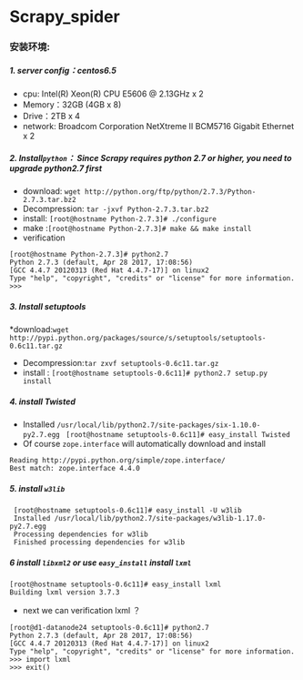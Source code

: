 # Scrapy_spider

### 安装环境:
 
##### 1. server config：centos6.5

*  cpu: Intel(R) Xeon(R) CPU E5606 @ 2.13GHz x 2       
*  Memory：32GB (4GB x 8)          
*  Drive：2TB x 4          
*  network: Broadcom Corporation NetXtreme II BCM5716 Gigabit Ethernet x 2
##### 2.  Install`python`： Since Scrapy requires python 2.7 or higher, you need to upgrade python2.7 first
* download: `wget http://python.org/ftp/python/2.7.3/Python-2.7.3.tar.bz2`
* Decompression: `tar -jxvf Python-2.7.3.tar.bz2`
* install: `[root@hostname Python-2.7.3]# ./configure`
* make :`[root@hostname Python-2.7.3]# make && make install`
* verification
```
[root@hostname Python-2.7.3]# python2.7     
Python 2.7.3 (default, Apr 28 2017, 17:08:56)      
[GCC 4.4.7 20120313 (Red Hat 4.4.7-17)] on linux2      
Type "help", "copyright", "credits" or "license" for more information.      
>>>
```  
#####   3. Install setuptools
   
*download:`wget http://pypi.python.org/packages/source/s/setuptools/setuptools-0.6c11.tar.gz`    
* Decompression:`tar zxvf setuptools-0.6c11.tar.gz`
* install : `[root@hostname setuptools-0.6c11]# python2.7 setup.py install`

#####   4. install Twisted   
* Installed `/usr/local/lib/python2.7/site-packages/six-1.10.0-py2.7.egg `
`[root@hostname setuptools-0.6c11]# easy_install Twisted`
* Of course `zope.interface` will automatically download and install
```
Reading http://pypi.python.org/simple/zope.interface/
Best match: zope.interface 4.4.0
```  
#####   5.  install `w3lib`
```       
 [root@hostname setuptools-0.6c11]# easy_install -U w3lib 
 Installed /usr/local/lib/python2.7/site-packages/w3lib-1.17.0-py2.7.egg
 Processing dependencies for w3lib
 Finished processing dependencies for w3lib
```    
#####   6 install `libxml2` or use `easy_install` install `lxml`
``` 
[root@hostname setuptools-0.6c11]# easy_install lxml
Building lxml version 3.7.3
```
* next we can verification lxml ？
```
[root@d1-datanode24 setuptools-0.6c11]# python2.7
Python 2.7.3 (default, Apr 28 2017, 17:08:56)
[GCC 4.4.7 20120313 (Red Hat 4.4.7-17)] on linux2
Type "help", "copyright", "credits" or "license" for more information.
>>> import lxml
>>> exit()
```




    




     

                                        
  
  

